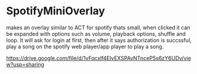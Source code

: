 # SpotifyMiniOverlay
makes an overlay similar to ACT for spotify thats small, when clicked it can be expanded with options such as volume, playback options, shuffle and loop.
It will ask for login at first, then after it says authorization is succssful, play a song on the spotify web player/app player to play a song.

https://drive.google.com/file/d/1vFqcxlf4EIvEXSPAvNTnceP5s6zY6UDv/view?usp=sharing
